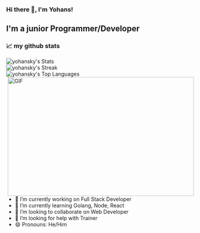 ### Hi there 👋, I'm Yohans!

## I'm a junior Programmer/Developer

### 📈 my github stats

![yohansky's Stats](https://github-readme-stats.vercel.app/api?username=yohansky&theme=vue-dark&show_icons=true&hide_border=true&count_private=true)
<br>
![yohansky's Streak](https://github-readme-streak-stats.herokuapp.com/?user=yohansky&theme=vue-dark&hide_border=true)
<br>
![yohansky's Top Languages](https://github-readme-stats.vercel.app/api/top-langs/?username=yohansky&theme=vue-dark&show_icons=true&hide_border=true&layout=compact)
<br>
<img align="right" alt="GIF" src="https://github.com/abhisheknaiidu/abhisheknaiidu/blob/master/code.gif?raw=true" width="500" height="320" />
<br>

- 🔭 I’m currently working on Full Stack Developer
- 🌱 I’m currently learning Golang, Node, React
- 👯 I’m looking to collaborate on Web Developer
- 🤔 I’m looking for help with Trainer
- 😄 Pronouns: He/Him


